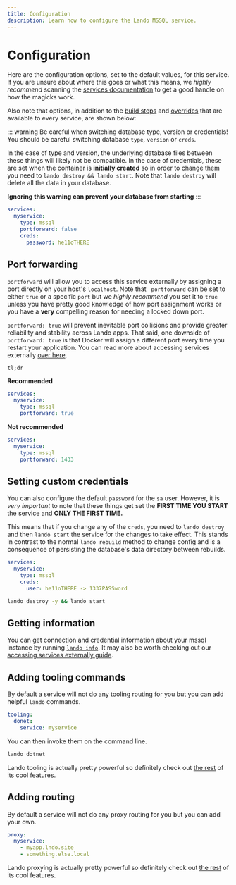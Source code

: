 ```yaml
---
title: Configuration
description: Learn how to configure the Lando MSSQL service.
---
```


# Configuration

Here are the configuration options, set to the default values, for this service. If you are unsure about where this goes or what this means, we *highly recommend* scanning the [services documentation](https://docs.lando.dev/config/services.html) to get a good handle on how the magicks work.

Also note that options, in addition to the [build steps](https://docs.lando.dev/config/services.html#build-steps) and [overrides](https://docs.lando.dev/config/services.html#overrides) that are available to every service, are shown below:

::: warning Be careful when switching database type, version or credentials!
You should be careful switching database `type`, `version` or `creds`.

In the case of type and version, the underlying database files between these things will likely not be compatible. In the case of credentials, these are set when the container is **initially created** so in order to change them you need to `lando destroy && lando start`. Note that `lando destroy` will delete all the data in your database.


**Ignoring this warning can prevent your database from starting**
:::

```yaml
services:
  myservice:
    type: mssql
    portforward: false
    creds:
      password: he11oTHERE
```

## Port forwarding

`portforward` will allow you to access this service externally by assigning a port directly on your host's `localhost`. Note that ` portforward` can be set to either `true` or a specific `port` but we *highly recommend* you set it to `true` unless you have pretty good knowledge of how port assignment works or you have a **very** compelling reason for needing a locked down port.

`portforward: true` will prevent inevitable port collisions and provide greater reliability and stability across Lando apps. That said, one downside of `portforward: true` is that Docker will assign a different port every time you restart your application. You can read more about accessing services externally [over here](https://docs.lando.dev/guides/external-access.html).

`tl;dr`

**Recommended**

```yaml
services:
  myservice:
    type: mssql
    portforward: true
```

**Not recommended**

```yaml
services:
  myservice:
    type: mssql
    portforward: 1433
```

## Setting custom credentials

You can also configure the default `password` for the `sa` user. However, it is *very important* to note that these things get set the **FIRST TIME YOU START** the service and **ONLY THE FIRST TIME.**

This means that if you change any of the `creds`, you need to `lando destroy` and then `lando start` the service for the changes to take effect. This stands in contrast to the normal `lando rebuild` method to change config and is a consequence of persisting the database's data directory between rebuilds.

```yaml
services:
  myservice:
    type: mssql
    creds:
      user: he11oTHERE -> 1337PASSword
```

```bash
lando destroy -y && lando start
```

## Getting information

You can get connection and credential information about your mssql instance by running [`lando info`](https://docs.lando.dev/cli/info.html). It may also be worth checking out our [accessing services externally guide](https://docs.lando.dev/guides/external-access.html).

## Adding tooling commands

By default a service will not do any tooling routing for you but you can add helpful `lando` commands.

```yaml
tooling:
  donet:
    service: myservice
```

You can then invoke them on the command line.

```bash
lando dotnet
```

Lando tooling is actually pretty powerful so definitely check out [the rest](https://docs.lando.dev/config/tooling.html) of its cool features.

## Adding routing

By default a service will not do any proxy routing for you but you can add your own.

```yaml
proxy:
  myservice:
    - myapp.lndo.site
    - something.else.local
```

Lando proxying is actually pretty powerful so definitely check out [the rest](https://docs.lando.dev/config/proxy.html) of its cool features.